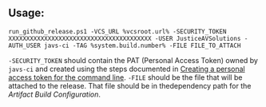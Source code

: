 ## Usage:

    run_github_release.ps1 -VCS_URL %vcsroot.url% -SECURITY_TOKEN XXXXXXXXXXXXXXXXXXXXXXXXXXXXXXXXXXXXXXXX -USER JusticeAVSolutions -AUTH_USER javs-ci -TAG %system.build.number% -FILE FILE_TO_ATTACH

`-SECURITY_TOKEN` should contain the PAT (Personal Access Token) owned by `javs-ci` and created using the steps documented in [Creating a personal access token for the command line](https://help.github.com/en/github/authenticating-to-github/creating-a-personal-access-token-for-the-command-line).
`-FILE` should be the file that will be attached to the release. That file should be in thedependency path for the _Artifact Build Configuration_.
